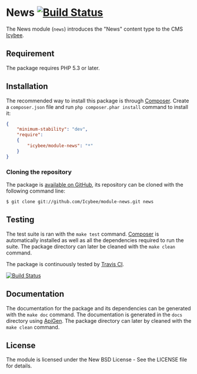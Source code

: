 # News [![Build Status](https://travis-ci.org/Icybee/modules-news.png?branch=master)](https://travis-ci.org/Icybee/modules-news)

The News module (`news`) introduces the "News" content type to the CMS
[Icybee](http://icybee.org).





## Requirement

The package requires PHP 5.3 or later.





## Installation

The recommended way to install this package is through [Composer](http://getcomposer.org/).
Create a `composer.json` file and run `php composer.phar install` command to install it:

```json
{
	"minimum-stability": "dev",
	"require":
	{
		"icybee/module-news": "*"
	}
}
```





### Cloning the repository

The package is [available on GitHub](https://github.com/Icybee/module-news), its repository can be
cloned with the following command line:

	$ git clone git://github.com/Icybee/module-news.git news





## Testing

The test suite is ran with the `make test` command. [Composer](http://getcomposer.org/) is
automatically installed as well as all the dependencies required to run the suite. The package
directory can later be cleaned with the `make clean` command.

The package is continuously tested by [Travis CI](http://about.travis-ci.org/).

[![Build Status](https://travis-ci.org/Icybee/modules-news.png?branch=master)](https://travis-ci.org/Icybee/modules-news)





## Documentation

The documentation for the package and its dependencies can be generated with the `make doc`
command. The documentation is generated in the `docs` directory using [ApiGen](http://apigen.org/).
The package directory can later by cleaned with the `make clean` command.





## License

The module is licensed under the New BSD License - See the LICENSE file for details.